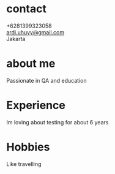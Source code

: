 # contact

+6281399323058 <br>
ardi.uhuyy@gmail.com<br>
Jakarta

# about me

Passionate in QA and education

# Experience

Im loving about testing for about 6 years

# Hobbies

Like travelling